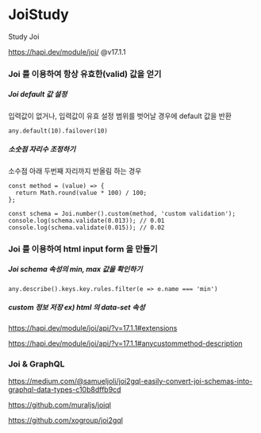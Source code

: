 # JoiStudy
Study Joi

https://hapi.dev/module/joi/ @v17.1.1

### Joi 를 이용하여 항상 유효한(valid) 값을 얻기
##### Joi default 값 설정
입력값이 없거나, 입력값이 유효 설정 범위를 벗어날 경우에 default 값을 반환
```JS
any.default(10).failover(10)
```

##### 소숫점 자리수 조정하기
소수점 아래 두번째 자리까지 반올림 하는 경우
```JS
const method = (value) => {
  return Math.round(value * 100) / 100;
};

const schema = Joi.number().custom(method, 'custom validation');
console.log(schema.validate(0.013)); // 0.01
console.log(schema.validate(0.015)); // 0.02
```

### Joi 를 이용하여 html input form 을 만들기
##### Joi schema 속성의 min, max 값을 확인하기
```JS
any.describe().keys.key.rules.filter(e => e.name === 'min')
```

##### custom 정보 저장 ex) html 의 data-set 속성
https://hapi.dev/module/joi/api/?v=17.1.1#extensions

https://hapi.dev/module/joi/api/?v=17.1.1#anycustommethod-description

### Joi & GraphQL
https://medium.com/@samueljoli/joi2gql-easily-convert-joi-schemas-into-graphql-data-types-c10b8dffb9cd

https://github.com/muraljs/joiql

https://github.com/xogroup/joi2gql

